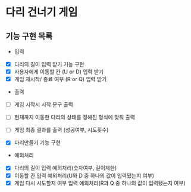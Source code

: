 # 다리 건너기 게임

##  기능 구현 목록

-  입력
- [x] 다리의 길이 입력 받기 기능 구현
- [x] 사용자에게 이동할 칸 (U or D) 입력 받기
- [x] 게임 재시작/ 종료 여부 (R or Q) 입력 받기

- 출력
- [ ] 게임 시작시 시작 문구 출력
- [ ] 현재까지 이동한 다리의 상태를 정해진 형식에 맞춰 출력
- [ ] 게임 최종 결과를 출력 (성공여부, 시도횟수)

- [x] 다리만들기 기능 구현

- 예외처리
- [x] 다리의 길이 입력 예외처리(숫자여부, 길이제한)
- [x] 이동할 칸 입력 예외처리(U와 D 중 하나의 값이 입력됐는지 여부)
- [x] 게임 다시 시도할지 여부 입력 예외처리(R과 Q 중 하나의 값이 입력됐는지 여부)
